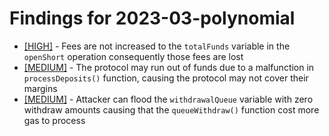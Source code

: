 # Findings for 2023-03-polynomial 

- [[HIGH]]([HIGH]-1630553436/README.md) - Fees are not increased to the ```totalFunds``` variable in the ```openShort``` operation consequently those fees are lost
- [[MEDIUM]]([MEDIUM]-1630623024/README.md) - The protocol may run out of funds due to a malfunction in ```processDeposits()``` function, causing the protocol may not cover their margins
- [[MEDIUM]]([MEDIUM]-1632116863/README.md) - Attacker can flood the ```withdrawalQueue``` variable with zero withdraw amounts causing that the ```queueWithdraw()``` function cost more gas to process
